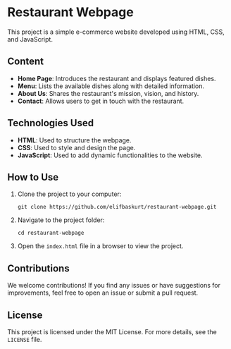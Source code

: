 
# Restaurant Webpage

This project is a simple e-commerce website developed using HTML, CSS, and JavaScript.

## Content

- **Home Page**: Introduces the restaurant and displays featured dishes.
- **Menu**: Lists the available dishes along with detailed information.
- **About Us**: Shares the restaurant's mission, vision, and history.
- **Contact**: Allows users to get in touch with the restaurant.

## Technologies Used

- **HTML**: Used to structure the webpage.
- **CSS**: Used to style and design the page.
- **JavaScript**: Used to add dynamic functionalities to the website.

## How to Use

1. Clone the project to your computer:
   ```
   git clone https://github.com/elifbaskurt/restaurant-webpage.git
   ```
2. Navigate to the project folder:
   ```
   cd restaurant-webpage
   ```
3. Open the `index.html` file in a browser to view the project.

## Contributions

We welcome contributions! If you find any issues or have suggestions for improvements, feel free to open an issue or submit a pull request.

## License

This project is licensed under the MIT License. For more details, see the `LICENSE` file.
```
